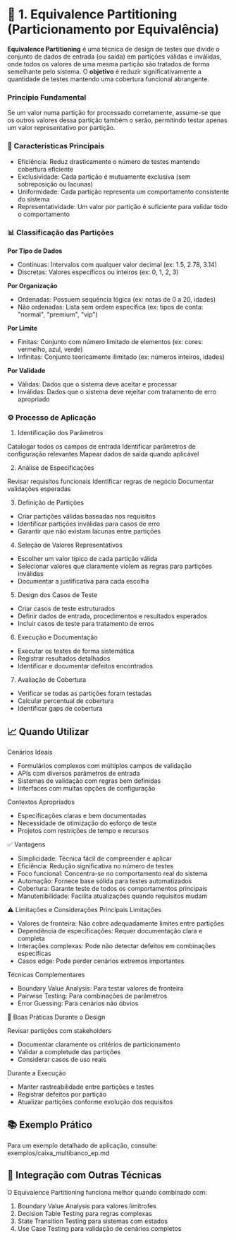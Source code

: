 # 🔷 1. Equivalence Partitioning (Particionamento por Equivalência)

**Equivalence Partitioning** é uma técnica de design de testes que divide o conjunto de dados de entrada (ou saída) em partições válidas e inválidas, onde todos os valores de uma mesma partição são tratados de forma semelhante pelo sistema.
O **objetivo** é reduzir significativamente a quantidade de testes mantendo uma cobertura funcional abrangente.

### Princípio Fundamental
Se um valor numa partição for processado corretamente, assume-se que os outros valores dessa partição também o serão, permitindo testar apenas um valor representativo por partição.
### 🎯 Características Principais

* Eficiência: Reduz drasticamente o número de testes mantendo cobertura eficiente
* Exclusividade: Cada partição é mutuamente exclusiva (sem sobreposição ou lacunas)
* Uniformidade: Cada partição representa um comportamento consistente do sistema
* Representatividade: Um valor por partição é suficiente para validar todo o comportamento

### 📊 Classificação das Partições
**Por Tipo de Dados**

- Contínuas: Intervalos com qualquer valor decimal (ex: 1.5, 2.78, 3.14)
- Discretas: Valores específicos ou inteiros (ex: 0, 1, 2, 3)

**Por Organização**

- Ordenadas: Possuem sequência lógica (ex: notas de 0 a 20, idades)
- Não ordenadas: Lista sem ordem específica (ex: tipos de conta: "normal", "premium", "vip")

**Por Limite**

- Finitas: Conjunto com número limitado de elementos (ex: cores: vermelho, azul, verde)
- Infinitas: Conjunto teoricamente ilimitado (ex: números inteiros, idades)

**Por Validade**

- Válidas: Dados que o sistema deve aceitar e processar
- Inválidas: Dados que o sistema deve rejeitar com tratamento de erro apropriado

### ⚙️ Processo de Aplicação
1. Identificação dos Parâmetros

Catalogar todos os campos de entrada
Identificar parâmetros de configuração relevantes
Mapear dados de saída quando aplicável

2. Análise de Especificações

Revisar requisitos funcionais
Identificar regras de negócio
Documentar validações esperadas

3. Definição de Partições

* Criar partições válidas baseadas nos requisitos
* Identificar partições inválidas para casos de erro
* Garantir que não existam lacunas entre partições

4. Seleção de Valores Representativos

* Escolher um valor típico de cada partição válida
* Selecionar valores que claramente violem as regras para partições inválidas
* Documentar a justificativa para cada escolha

5. Design dos Casos de Teste

* Criar casos de teste estruturados
* Definir dados de entrada, procedimentos e resultados esperados
* Incluir casos de teste para tratamento de erros

6. Execução e Documentação

* Executar os testes de forma sistemática
* Registrar resultados detalhados
* Identificar e documentar defeitos encontrados

7. Avaliação de Cobertura

* Verificar se todas as partições foram testadas
* Calcular percentual de cobertura
* Identificar gaps de cobertura

## 📈 Quando Utilizar
Cenários Ideais

- Formulários complexos com múltiplos campos de validação
- APIs com diversos parâmetros de entrada
- Sistemas de validação com regras bem definidas
- Interfaces com muitas opções de configuração

Contextos Apropriados

- Especificações claras e bem documentadas
- Necessidade de otimização do esforço de teste
- Projetos com restrições de tempo e recursos

✅ Vantagens

* Simplicidade: Técnica fácil de compreender e aplicar
* Eficiência: Redução significativa no número de testes
* Foco funcional: Concentra-se no comportamento real do sistema
* Automação: Fornece base sólida para testes automatizados
* Cobertura: Garante teste de todos os comportamentos principais
* Manutenibilidade: Facilita atualizações quando requisitos mudam

⚠️ Limitações e Considerações
Principais Limitações

* Valores de fronteira: Não cobre adequadamente limites entre partições
* Dependência de especificações: Requer documentação clara e completa
* Interações complexas: Pode não detectar defeitos em combinações específicas
* Casos edge: Pode perder cenários extremos importantes

Técnicas Complementares

- Boundary Value Analysis: Para testar valores de fronteira
- Pairwise Testing: Para combinações de parâmetros
- Error Guessing: Para cenários não óbvios

🔧 Boas Práticas
Durante o Design

Revisar partições com stakeholders
- Documentar claramente os critérios de particionamento
- Validar a completude das partições
- Considerar casos de uso reais

Durante a Execução

- Manter rastreabilidade entre partições e testes
- Registrar defeitos por partição
- Atualizar partições conforme evolução dos requisitos

## 📚 Exemplo Prático
Para um exemplo detalhado de aplicação, consulte: exemplos/caixa_multibanco_ep.md
## 🔗 Integração com Outras Técnicas
O Equivalence Partitioning funciona melhor quando combinado com:

1. Boundary Value Analysis para valores limítrofes
2. Decision Table Testing para regras complexas
3. State Transition Testing para sistemas com estados
4. Use Case Testing para validação de cenários completos
